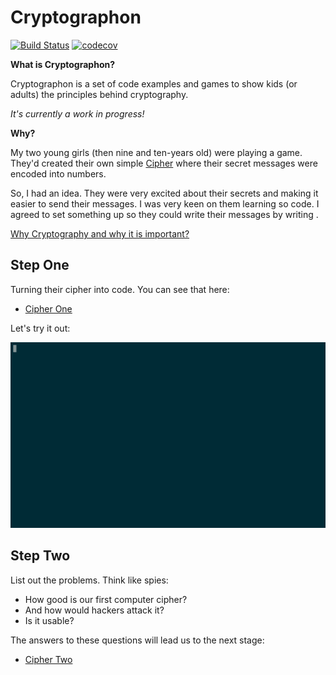 # Cryptographon

[![Build Status](https://circleci.com/gh/avastmick/cryptographon.svg?style=shield&circle-token=f40a3b3ae9fbb884696ec26209d862506805838d)](https://circleci.com/gh/avastmick/cryptographon) [![codecov](https://codecov.io/gh/avastmick/cryptographon/branch/develop/graph/badge.svg)](https://codecov.io/gh/avastmick/cryptographon)

**What is Cryptographon?**

Cryptographon is a set of code examples and games to show kids (or adults) the principles behind cryptography.

*It's currently a work in progress!*

**Why?**

My two young girls (then nine and ten-years old) were playing a game. They'd created their own simple [Cipher](https://en.wikipedia.org/wiki/Cipher) where their secret messages were encoded into numbers.

So, I had an idea. They were very excited about their secrets and making it easier to send their messages. I was very keen on them learning so code. I agreed to set something up so they could write their messages by writing .

[Why Cryptography and why it is important?](Cryptography.md)

## Step One

Turning their cipher into code. You can see that here:

- [Cipher One](cipher-one/README.md)

Let's try it out:

![Cipher-one](img/cipher-one.gif)

## Step Two

List out the problems. Think like spies:

- How good is our first computer cipher?
- And how would hackers attack it?
- Is it usable?

The answers to these questions will lead us to the next stage:

- [Cipher Two](cipher-two/README.md)
